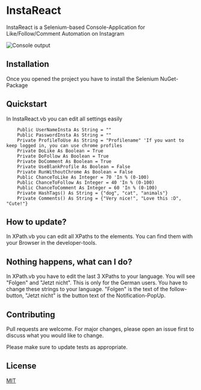 # InstaReact
InstaReact is a Selenium-based Console-Application for Like/Follow/Comment Automation on Instagram      

![Console output](https://i.imgur.com/7WnGkcn.png "Console output")

## Installation

Once you opened the project you have to install the Selenium NuGet-Package

## Quickstart

In InstaReact.vb you can edit all settings easily

```vb.net
    Public UserNameInsta As String = ""
    Public PasswordInsta As String = ""
    Private ProfileToUse As String = "Profilename" 'If you want to keep logged in, you can use chrome profiles
    Private DoLike As Boolean = True 
    Private DoFollow As Boolean = True
    Private DoComment As Boolean = True
    Private UseBlankProfile As Boolean = False 
    Private RunWithoutChrome As Boolean = False
    Public ChanceToLike As Integer = 70 'In % (0-100)
    Public ChanceToFollow As Integer = 40 'In % (0-100)
    Public ChanceToComment As Integer = 60 'In % (0-100)
    Private HashTags() As String = {"dog", "cat", "animals"}
    Private Comments() As String = {"Very nice!", "Love this :D", "Cute!"}
```

## How to update?

In XPath.vb you can edit all XPaths to the elements. You can find them with your Browser in the developer-tools.

## Nothing happens, what can I do?

In XPath.vb you have to edit the last 3 XPaths to your language. You will see "Folgen" and "Jetzt nicht". 
This is only for the German users. You have to change these strings to your language. "Folgen" is the text of the follow-button,
"Jetzt nicht" is the button text of the Notification-PopUp.

## Contributing
Pull requests are welcome. For major changes, please open an issue first to discuss what you would like to change.

Please make sure to update tests as appropriate.

## License
[MIT](https://choosealicense.com/licenses/mit/)
